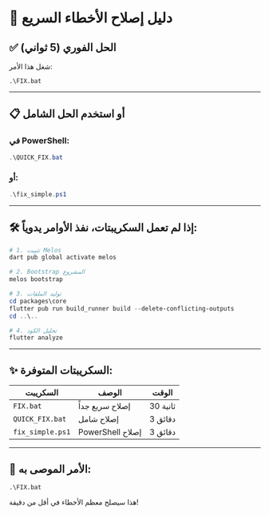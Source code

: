 # 🚀 دليل إصلاح الأخطاء السريع

## ✅ **الحل الفوري (5 ثواني)**

شغل هذا الأمر:
```batch
.\FIX.bat
```

---

## 📋 **أو استخدم الحل الشامل**

### في PowerShell:
```powershell
.\QUICK_FIX.bat
```

### أو:
```powershell
.\fix_simple.ps1
```

---

## 🛠️ **إذا لم تعمل السكريبتات، نفذ الأوامر يدوياً:**

```powershell
# 1. تثبيت Melos
dart pub global activate melos

# 2. Bootstrap المشروع
melos bootstrap

# 3. توليد الملفات
cd packages\core
flutter pub run build_runner build --delete-conflicting-outputs
cd ..\..

# 4. تحليل الكود
flutter analyze
```

---

## ✨ **السكريبتات المتوفرة:**

| السكريبت | الوصف | الوقت |
|----------|-------|-------|
| `FIX.bat` | إصلاح سريع جداً | 30 ثانية |
| `QUICK_FIX.bat` | إصلاح شامل | 3 دقائق |
| `fix_simple.ps1` | PowerShell إصلاح | 3 دقائق |

---

## 🎯 **الأمر الموصى به:**

```batch
.\FIX.bat
```

هذا سيصلح معظم الأخطاء في أقل من دقيقة!

